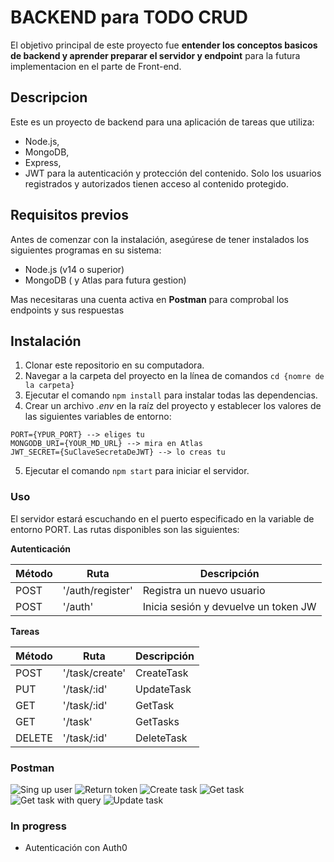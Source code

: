 # BACKEND para TODO CRUD 

El objetivo principal de este proyecto fue **entender los conceptos basicos de backend y aprender preparar el servidor y endpoint** para la futura implementacion en el parte de Front-end.

## Descripcion

Este es un proyecto de backend para una aplicación de tareas que utiliza:
- Node.js, 
- MongoDB, 
- Express, 
- JWT para la autenticación y protección del contenido. 
Solo los usuarios registrados y autorizados tienen acceso al contenido protegido.

## Requisitos previos

Antes de comenzar con la instalación, asegúrese de tener instalados los siguientes programas en su sistema:

+ Node.js (v14 o superior)
+ MongoDB ( y Atlas para futura gestion)

Mas necesitaras una cuenta activa en **Postman** para comprobal los endpoints y sus respuestas

## Instalación

1. Clonar este repositorio en su computadora.
2. Navegar a la carpeta del proyecto en la línea de comandos 
```cd {nomre de la carpeta}```
3. Ejecutar el comando ```npm install``` para instalar todas las dependencias.
4. Crear un archivo *.env* en la raíz del proyecto y establecer los valores de las siguientes variables de entorno:
```
PORT={YPUR_PORT} --> eliges tu 
MONGODB_URI={YOUR_MD_URL} --> mira en Atlas 
JWT_SECRET={SuClaveSecretaDeJWT} --> lo creas tu
```
5. Ejecutar el comando ```npm start``` para iniciar el servidor.

### Uso

El servidor estará escuchando en el puerto especificado en la variable de entorno PORT. Las rutas disponibles son las siguientes:

**Autenticación**

| Método  | Ruta             | Descripción                        |
| --------| -----------------|------------------------------------|
| POST    | '/auth/register' |Registra un nuevo usuario           |
| POST    | '/auth'          |Inicia sesión y devuelve un token JW|

**Tareas**

| Método  | Ruta             | Descripción |
| --------| -----------------|-------------|
| POST    | '/task/create'   |CreateTask   |
| PUT     | '/task/:id'      |UpdateTask   |
| GET     | '/task/:id'      |GetTask      |
| GET     | '/task'          |GetTasks     |
| DELETE  | '/task/:id'      |DeleteTask   |

### Postman
![Sing up user]("./assets/posrman/register.png")
![Return token]("./assets/posrman/return_token.png")
![Create task]("./assets/posrman/create_task.png")
![Get task]("./assets/posrman/get_task.png")
![Get task with query]("./assets/posrman/query.png")
![Update task]("./assets/posrman/task_update.png")

### In progress
- Autenticación con Auth0





